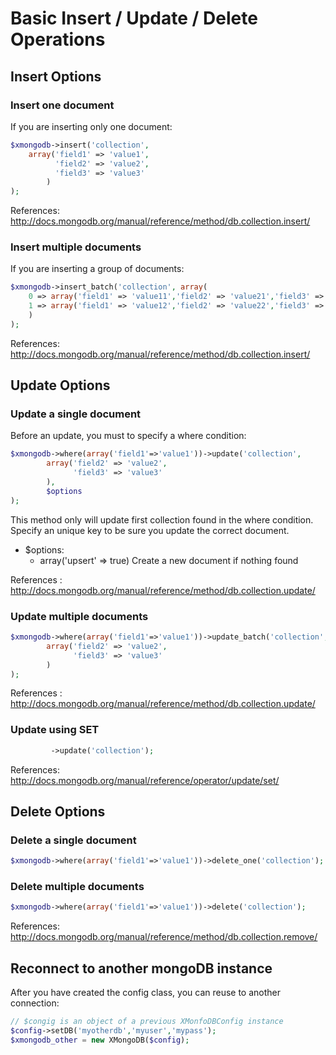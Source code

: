 # Basic Insert / Update / Delete Operations

## Insert Options
### Insert one document
If you are inserting only one document:

```php
$xmongodb->insert('collection', 
    array('field1' => 'value1',
          'field2' => 'value2',
          'field3' => 'value3'
        )
);
```

References: http://docs.mongodb.org/manual/reference/method/db.collection.insert/

### Insert multiple documents
If you are inserting a group of documents:

```php
$xmongodb->insert_batch('collection', array(
    0 => array('field1' => 'value11','field2' => 'value21','field3' => 'value31'), 
    1 => array('field1' => 'value12','field2' => 'value22','field3' => 'value32')
    )
);
```

References: http://docs.mongodb.org/manual/reference/method/db.collection.insert/

## Update Options
### Update a single document
Before an update, you must to specify a where condition:

```php
$xmongodb->where(array('field1'=>'value1'))->update('collection', 
        array('field2' => 'value2',
              'field3' => 'value3'
        ),
        $options
);
```
This method only will update first collection found in the where condition. 
Specify an unique key to be sure you update the correct document.

  - $options:
    * array('upsert' => true)     Create a new document if nothing found

References : http://docs.mongodb.org/manual/reference/method/db.collection.update/

### Update multiple documents

```php
$xmongodb->where(array('field1'=>'value1'))->update_batch('collection', 
        array('field2' => 'value2',
              'field3' => 'value3'
        )
);
```
References : http://docs.mongodb.org/manual/reference/method/db.collection.update/

### Update using SET

```php
         ->update('collection'); 
```

References: http://docs.mongodb.org/manual/reference/operator/update/set/


## Delete Options
### Delete a single document

```php
$xmongodb->where(array('field1'=>'value1'))->delete_one('collection');
```

### Delete multiple documents
```php
$xmongodb->where(array('field1'=>'value1'))->delete('collection');
```

References: http://docs.mongodb.org/manual/reference/method/db.collection.remove/

## Reconnect to another mongoDB instance
After you have created the config class, you can reuse to another connection:

```php
// $congig is an object of a previous XMonfoDBConfig instance
$config->setDB('myotherdb','myuser','mypass');
$xmongodb_other = new XMongoDB($config);
```
